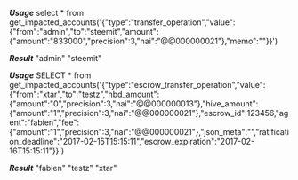*****Usage*****
select * from get_impacted_accounts('{"type":"transfer_operation","value":{"from":"admin","to":"steemit","amount":{"amount":"833000","precision":3,"nai":"@@000000021"},"memo":""}}')

*****Result*****
"admin"
"steemit"

*****Usage*****
SELECT * from get_impacted_accounts('{"type":"escrow_transfer_operation","value":{"from":"xtar","to":"testz","hbd_amount":{"amount":"0","precision":3,"nai":"@@000000013"},"hive_amount":{"amount":"1","precision":3,"nai":"@@000000021"},"escrow_id":123456,"agent":"fabien","fee":{"amount":"1","precision":3,"nai":"@@000000021"},"json_meta":"","ratification_deadline":"2017-02-15T15:15:11","escrow_expiration":"2017-02-16T15:15:11"}}')

*****Result*****
"fabien"
"testz"
"xtar"
